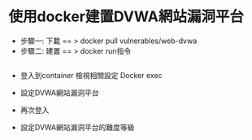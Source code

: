 # 使用docker建置DVWA網站漏洞平台
- 步驟一:  下載 == > docker pull vulnerables/web-dvwa
- 步驟二: 建置  == > docker run指令

![]()
- 登入到container 檢視相關設定 Docker exec

- 設定DVWA網站漏洞平台
- 再次登入
- 設定DVWA網站漏洞平台的難度等級
